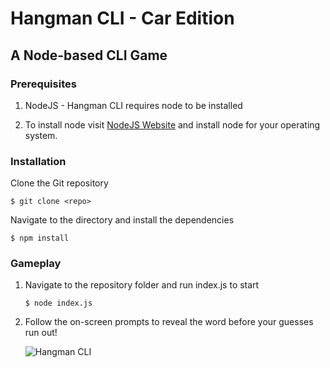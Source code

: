 # Hangman CLI - Car Edition

## A Node-based CLI Game 

### Prerequisites
1. NodeJS - Hangman CLI requires node to be installed

2. To install node visit [NodeJS Website](https://nodejs.org/en/ "Node.js") and install node for your operating system.


### Installation
Clone the Git repository
```
$ git clone <repo>
```
Navigate to the directory and install the dependencies 
```
$ npm install
 ```

### Gameplay
1. Navigate to the repository folder and run index.js to start

   ```
   $ node index.js
   ```

2. Follow the on-screen prompts to reveal the word before your guesses run out!

   ![Hangman CLI](samples/hangman.gif?raw=true)
